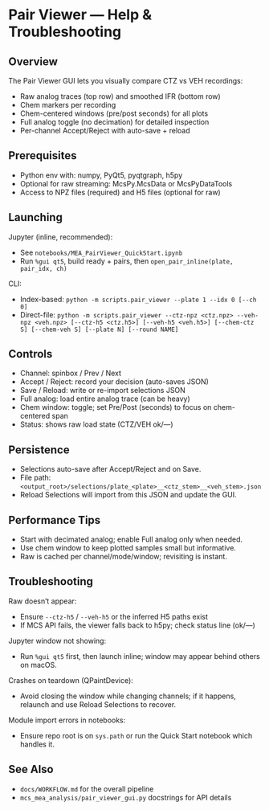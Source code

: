 Pair Viewer — Help & Troubleshooting
====================================

Overview
--------
The Pair Viewer GUI lets you visually compare CTZ vs VEH recordings:
- Raw analog traces (top row) and smoothed IFR (bottom row)
- Chem markers per recording
- Chem-centered windows (pre/post seconds) for all plots
- Full analog toggle (no decimation) for detailed inspection
- Per-channel Accept/Reject with auto-save + reload

Prerequisites
-------------
- Python env with: numpy, PyQt5, pyqtgraph, h5py
- Optional for raw streaming: McsPy.McsData or McsPyDataTools
- Access to NPZ files (required) and H5 files (optional for raw)

Launching
---------
Jupyter (inline, recommended):
- See `notebooks/MEA_PairViewer_QuickStart.ipynb`
- Run `%gui qt5`, build ready + pairs, then `open_pair_inline(plate, pair_idx, ch)`

CLI:
- Index-based: `python -m scripts.pair_viewer --plate 1 --idx 0 [--ch 0]`
- Direct-file: `python -m scripts.pair_viewer --ctz-npz <ctz.npz> --veh-npz <veh.npz> [--ctz-h5 <ctz.h5>] [--veh-h5 <veh.h5>] [--chem-ctz S] [--chem-veh S] [--plate N] [--round NAME]`

Controls
--------
- Channel: spinbox / Prev / Next
- Accept / Reject: record your decision (auto-saves JSON)
- Save / Reload: write or re-import selections JSON
- Full analog: load entire analog trace (can be heavy)
- Chem window: toggle; set Pre/Post (seconds) to focus on chem-centered span
- Status: shows raw load state (CTZ/VEH ok/—)

Persistence
-----------
- Selections auto-save after Accept/Reject and on Save.
- File path: `<output_root>/selections/plate_<plate>__<ctz_stem>__<veh_stem>.json`
- Reload Selections will import from this JSON and update the GUI.

Performance Tips
----------------
- Start with decimated analog; enable Full analog only when needed.
- Use chem window to keep plotted samples small but informative.
- Raw is cached per channel/mode/window; revisiting is instant.

Troubleshooting
---------------
Raw doesn’t appear:
- Ensure `--ctz-h5` / `--veh-h5` or the inferred H5 paths exist
- If MCS API fails, the viewer falls back to h5py; check status line (ok/—)

Jupyter window not showing:
- Run `%gui qt5` first, then launch inline; window may appear behind others on macOS.

Crashes on teardown (QPaintDevice):
- Avoid closing the window while changing channels; if it happens, relaunch and use Reload Selections to recover.

Module import errors in notebooks:
- Ensure repo root is on `sys.path` or run the Quick Start notebook which handles it.

See Also
--------
- `docs/WORKFLOW.md` for the overall pipeline
- `mcs_mea_analysis/pair_viewer_gui.py` docstrings for API details

